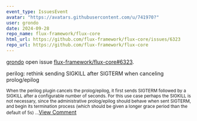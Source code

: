 ```yaml
---
event_type: IssuesEvent
avatar: "https://avatars.githubusercontent.com/u/741970?"
user: grondo
date: 2024-09-28
repo_name: flux-framework/flux-core
html_url: https://github.com/flux-framework/flux-core/issues/6323
repo_url: https://github.com/flux-framework/flux-core
---
```


<a href='https://github.com/grondo' target='_blank'>grondo</a> open issue <a href='https://github.com/flux-framework/flux-core/issues/6323' target='_blank'>flux-framework/flux-core#6323</a>.

<p>perilog: rethink sending SIGKILL after SIGTERM when canceling prolog/epilog</p><small>When the perilog plugin cancels the prolog/epilog, it first sends SIGTERM followed by a SIGKILL after a configurable number of seconds. For this use case perhaps the SIGKILL is not necessary, since the administrative prolog/epilog should behave when sent SIGTERM, and begin its termination process (which should be given a longer grace period than the default of 5s)...</small><a href='https://github.com/flux-framework/flux-core/issues/6323' target='_blank'>View Comment</a>
